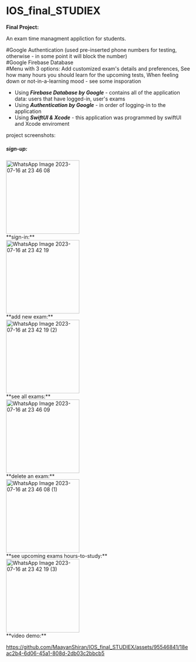 # IOS_final_STUDIEX

__Final Project:__

An exam time managment appliction for students.

#Google Authentication (used pre-inserted phone numbers for testing, otherwise - in some point it will block the number) <br />
#Google Firebase Database<br />
#Menu with 3 options: Add customized exam's details and preferences, See how many hours you should learn for the upcoming tests, When feeling down or not-in-a-learning mood - see some insporation <br />


* Using ***Firebase Database by Google*** - contains all of the application data: users that have logged-in, user's exams<br />
* Using ***Authentication by Google*** - in order of logging-in to the application<br />
* Using ***SwiftUI & Xcode*** - this application was programmed by swiftUI and Xcode enviroment

project screenshots:

##### sign-up:<br>
<img src="https://github.com/MaayanShiran/IOS_final_STUDIEX/assets/95546841/4871fef4-b633-4add-aa66-383e229fdaae" alt="WhatsApp Image 2023-07-16 at 23 46 08" width="200" />
<br>
**sign-in:**<br>
<img src="https://github.com/MaayanShiran/IOS_final_STUDIEX/assets/95546841/936d5c03-3b5c-4e6a-9596-919bc40a2e84" alt="WhatsApp Image 2023-07-16 at 23 42 19" width="200" />
<br>
**add new exam:** <br>
<img src="https://github.com/MaayanShiran/IOS_final_STUDIEX/assets/95546841/3a58a02d-7fd3-4240-931d-fae189fe003e" alt="WhatsApp Image 2023-07-16 at 23 42 19 (2)" width="200" />
<br>
**see all exams:** <br>
<img src="https://github.com/MaayanShiran/IOS_final_STUDIEX/assets/95546841/01ea7b00-3d68-4d32-b33d-f6be9deeeefe" alt="WhatsApp Image 2023-07-16 at 23 46 09" width="200" />
<br>
**delete an exam:** <br>
<img src="https://github.com/MaayanShiran/IOS_final_STUDIEX/assets/95546841/7640247c-678f-436f-80f9-0524b232510a" alt="WhatsApp Image 2023-07-16 at 23 46 08 (1)" width="200" />
<br>
**see upcoming exams hours-to-study:** <br>
<img src="https://github.com/MaayanShiran/IOS_final_STUDIEX/assets/95546841/cbe0b528-497c-441b-9b9f-48c85aa82008" alt="WhatsApp Image 2023-07-16 at 23 42 19 (3)" width="200" />
<br>
**video demo:** <br>


https://github.com/MaayanShiran/IOS_final_STUDIEX/assets/95546841/18eac2b4-6d06-45a1-808d-2db03c2bbcb5








